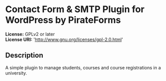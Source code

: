 # Contact Form & SMTP Plugin for WordPress by PirateForms

**License:** GPLv2 or later  
**License URI:** 'http://www.gnu.org/licenses/gpl-2.0.html'

## Description

A simple plugin to manage students, courses and course registrations in a university.
